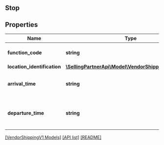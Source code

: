 ## Stop

## Properties

Name | Type | Description | Notes
------------ | ------------- | ------------- | -------------
**function_code** | **string** | Provide the function code. |
**location_identification** | [**\SellingPartnerApi\Model\VendorShippingV1\Location**](Location.md) |  | [optional]
**arrival_time** | **string** | Date and time of the arrival of the cargo. | [optional]
**departure_time** | **string** | Date and time of the departure of the cargo. | [optional]

[[VendorShippingV1 Models]](../) [[API list]](../../Api) [[README]](../../../README.md)
